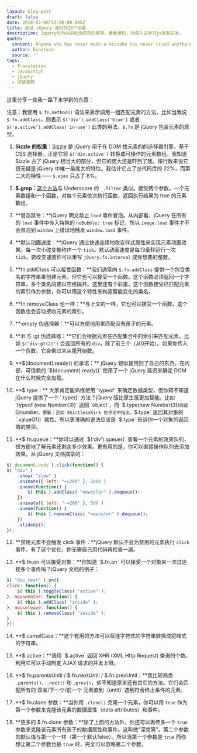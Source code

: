 ```yaml
---
layout: blog-post
draft: false
date: 2018-03-06T15:00:00.000Z
title: 阅读 jQuery 源码的18个惊喜
description: Jquery作为从前统治网页的框架，看看源码，对深入去学习js很有启发。
quote:
  content: Anyone who has never made a mistake has never tried anything new.
  author: Einstein
  source: ''
tags:
  - Translation
  - JavaScript
  - jQuery
  - 闲读源码
---
```

这里分享一些我一路下来学到的东西：

注意：我使用 `$.fn.method()` 语法来表示调用一组匹配元素的方法。比如当我说 `$.fn.addClass`，则表示 `$('div').addClass('blue')` 或者 `$('a.active').addClass('in-use')` 此类的用法。`$.fn` 是 jQuery 包装元素的原型。

1. **Sizzle 的权重：**[Sizzle](http://sizzlejs.com/) 是 jQuery 用于在 DOM 找元素的的选择器引擎，基于 CSS 选择器。正是它将 `$('div.active')` 转换成可操作的元素数组。我知道 Sizzle 占了 jQuery 相当大的部分，但它的庞大还是吓到了我。按行数来说它很无疑是 jQuery 中唯一最庞大的特性。我估计它占了总代码库的 22%，而第二大的特性—— `$.ajax` 只占了 8%。

2. **$.grep：**[这个方法](http://api.jquery.com/jquery.grep/)与 Underscore 的 `_.filter` 类似。接受两个参数，一个元素数组和一个函数，对每个元素依次执行函数，返回执行结果为 true 的元素数组。

3. **冒泡禁令：**jQuery 明文禁止 `load` 事件冒泡。从内部看，jQuery 在所有的 `load` 事件中传入特殊的 `noBubble: true` 标记，所以 `image.load` 事件才不会冒泡到 `window` 上错误地触发 `window.load` 事件。

4. **默认动画速度：**jQuery 通过快速连续地改变样式属性来实现元素动画效果。每一次小改变被称作一个 `tick`。默认动画速度是每13毫秒运行一次 `tick`，要改变速度你可以重写 `jQuery.fx.interval` 成你想要的整数。

5. **fn.addClass 可以接受函数：**我们通常向 `$.fn.addClass` 提供一个包含类名的字符串来创建元素。但它也可以接受一个函数。这个函数必须返回一个字符串，多个类名间要以空格隔开。这里还有个彩蛋，这个函数接受已匹配元素的索引作为参数，你可以用这个特性来构造智能变化的类名。

6. **fn.removeClass 也一样：**与上文的一样，它也可以接受一个函数。这个函数也会自动接收元素的索引。

7. **:empty 伪选择器：**可以方便地用来匹配没有孩子的元素。

8. **:lt 与 :gt 伪选择器：**它们会根据元素在匹配集合中的索引来匹配元素。比如 `$('div:gt(2)')` 会返回所有的 `div`，除了前三个（从0开始）。如果你传入一个负数，它会倒过来从尾开始数。

9. **$(document).ready() 的承诺：** jQuery 貌似是用回了自己的东西。在内部，可信赖的 `$(document).ready()` 使用了一个 jQuery 延迟来确定 DOM 在什么时候完全加载。

10. **$.type：** 大家肯定能熟练使用 `typeof` 来确定数据类型，但你知不知道 jQuery 提供了一个 `.type()` 方法？jQuery 版比原生版更加智能。比如 `typeof (new Number(3))` 返回 `object`，而 `$.type(new Number(3))` 则返回 `number`。更新：正如 ShirtlessKirk 在评论中指出，`$.type` 返回其对象的 `.valueOf()` 属性。所以更准确的说法应该是 `$.type` 告诉你一个对象的返回值的类型。

11. **$.fn.queue：**你可以通过 `$(‘div’).queue()` 查看一个元素的效果队列，很方便地了解元素还剩余多少效果。更有用的是，你可以直接操作队列去添加效果。从 jQuery 文档摘录的：

```javascript
$( document.body ).click(function() {
$( "div" )
    .show( "slow" )
    .animate({ left: "+=200" }, 2000 )
    .queue(function() {
        $( this ).addClass( "newcolor" ).dequeue();
    })
    .animate({ left: "-=200" }, 500 )
    .queue(function() {
        $( this ).removeClass( "newcolor" ).dequeue();
    })
    .slideUp();
});
```

12. **禁用元素不会触发 click 事件：**jQuery 默认不会为禁用的元素执行 `click` 事件，有了这个优化，你无需自己用代码再检查一遍。

13. **$.fn.on 可以接受对象：**你知道 `$.fn.on` 可以接受一个对象来一次过连接多个事件吗？jQuery 文档的例子：

```javascript
$( "div.test" ).on({
click: function() {
    $( this ).toggleClass( "active" );
}, mouseenter: function() {
    $( this ).addClass( "inside" );
}, mouseleave: function() {
    $( this ).removeClass( "inside" );
}
});
```

14. **$.camelCase：**这个有用的方法可以将连字符式的字符串转换成驼峰式的字符串。

15. **$.active：**调用 `$.active` 返回 XHR (XML Http Request) 查询的个数。利用它可以手动制定 AJAX 请求的并发上限。

16. **$.fn.parentsUntil / $.fn.nextUntil / $.fn.prevUntil：**我比较熟悉 `.parents()`、`.next()` 和 `.prev()`，却不知道原来还有其它的方法。它们会匹配所有的 双亲/下一个/前一个 元素直到（until）遇到符合终止条件的元素。

17. **$.fn.clone 参数：**当你用 `.clone()` 克隆一个元素，你可以用 `true` 作为第一个参数来克隆该元素的数据属性（data attributes）和事件。

18. **更多的 $.fn.clone 参数：**除了上面的方法外，你还可以再传多一个 `true` 参数来克隆该元素所有孩子的数据属性和事件。这叫做“深克隆”。第二个参数的默认值与第一个一样（第一个默认false）。所以当第一个参数是 `true` 而你想让第二个参数也是 `true` 时，完全可以忽略第二个参数。


